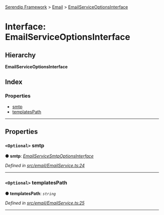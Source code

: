 [Serendip Framework](../README.md) > [Email](../modules/email.md) > [EmailServiceOptionsInterface](../interfaces/email.emailserviceoptionsinterface.md)

# Interface: EmailServiceOptionsInterface

## Hierarchy

**EmailServiceOptionsInterface**

## Index

### Properties

* [smtp](email.emailserviceoptionsinterface.md#smtp)
* [templatesPath](email.emailserviceoptionsinterface.md#templatespath)

---

## Properties

<a id="smtp"></a>

### `<Optional>` smtp

**● smtp**: *[EmailServiceSmtpOptionsInterface](email.emailservicesmtpoptionsinterface.md)*

*Defined in [src/email/EmailService.ts:24](https://github.com/m-esm/serendip/blob/c44cfd4/src/email/EmailService.ts#L24)*

___
<a id="templatespath"></a>

### `<Optional>` templatesPath

**● templatesPath**: *`string`*

*Defined in [src/email/EmailService.ts:25](https://github.com/m-esm/serendip/blob/c44cfd4/src/email/EmailService.ts#L25)*

___

